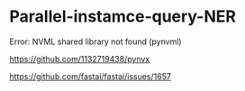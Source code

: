 # Parallel-instamce-query-NER
Error: NVML shared library not found (pynvml)


https://github.com/1132719438/pynvx


https://github.com/fastai/fastai/issues/1657

